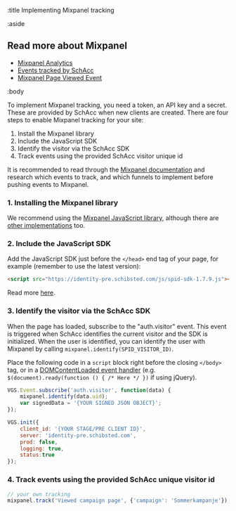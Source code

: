 :title Implementing Mixpanel tracking

:aside

## Read more about Mixpanel

- [Mixpanel Analytics](/mixpanel/analytics/)
- [Events tracked by SchAcc](/mixpanel/events-tracked/)
- [Mixpanel Page Viewed Event](/mixpanel/page-viewed-event/)

:body

To implement Mixpanel tracking, you need a token, an API key and a secret. These
are provided by SchAcc when new clients are created. There are four steps to
enable Mixpanel tracking for your site:

1. Install the Mixpanel library
2. Include the JavaScript SDK
3. Identify the visitor via the SchAcc SDK
4. Track events using the provided SchAcc visitor unique id

It is recommended to read through the
[Mixpanel documentation](https://mixpanel.com/docs/) and research which events
to track, and which funnels to implement before pushing events to Mixpanel.

### 1. Installing the Mixpanel library

We recommend using the [Mixpanel JavaScript library](https://mixpanel.com/help/reference/javascript), although there are
[other implementations](https://mixpanel.com/docs/integration-libraries) too.

### 2. Include the JavaScript SDK

Add the JavaScript SDK just before the `</head>` end tag of your page, for example (remember to use the latest version):

```html
<script src="https://identity-pre.schibsted.com/js/spid-sdk-1.7.9.js"></script>
```

Read more [here](/sdks/javascript/).

### 3. Identify the visitor via the SchAcc SDK

When the page has loaded, subscribe to the "auth.visitor" event. This event is
triggered when SchAcc identifies the current visitor and the SDK is initialized.
When the user is identified, you can identify the user with Mixpanel by calling
`mixpanel.identify(SPID_VISITOR_ID)`.

Place the following code in a `script` block right before the closing `</body>`
tag, or in a
[DOMContentLoaded event handler](https://developer.mozilla.org/en-US/docs/Web/Reference/Events/DOMContentLoaded)
(e.g. `$(document).ready(function () { /* Here */ })` if using jQuery).


```js
VGS.Event.subscribe('auth.visitor', function(data) {
    mixpanel.identify(data.uid);
    var signedData = '{YOUR SIGNED JSON OBJECT}';
});

VGS.init({
    client_id: '{YOUR STAGE/PRE CLIENT ID}',
    server: 'identity-pre.schibsted.com',
    prod: false,
    logging: true,
    status:true
});
```

### 4. Track events using the provided SchAcc unique visitor id

```js
// your own tracking
mixpanel.track('Viewed campaign page', {'campaign': 'Sommerkampanje'});
```
